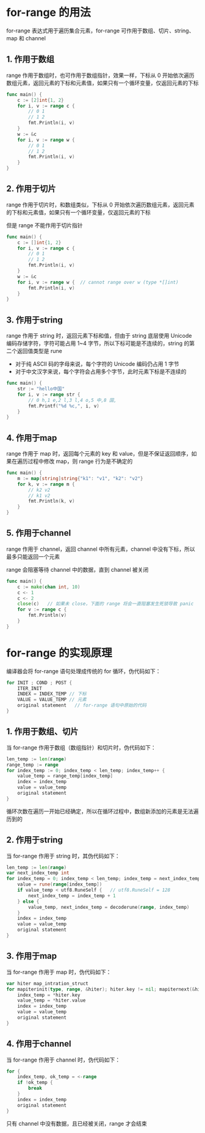# for-range 的用法

for-range 表达式用于遍历集合元素，for-range 可作用于数组、切片、string、map 和 channel

## 1. 作用于数组

range 作用于数组时，也可作用于数组指针，效果一样，下标从 0 开始依次遍历数组元素，返回元素的下标和元素值，如果只有一个循环变量，仅返回元素的下标

```go
func main() {
	c := [2]int{1, 2}
	for i, v := range c {
        // 0 1
        // 1 2
		fmt.Println(i, v)
	}
	w := &c
	for i, v := range w {
        // 0 1
        // 1 2
		fmt.Println(i, v)
	}
}
```

## 2. 作用于切片

range 作用于切片时，和数组类似，下标从 0 开始依次遍历数组元素，返回元素的下标和元素值，如果只有一个循环变量，仅返回元素的下标

但是 range 不能作用于切片指针

```go
func main() {
	c := []int{1, 2}
	for i, v := range c {
        // 0 1
        // 1 2
		fmt.Println(i, v)
	}
	w := &c
	for i, v := range w {  // cannot range over w (type *[]int)
		fmt.Println(i, v)
	}
}
```

## 3. 作用于string

range 作用于 string 时，返回元素下标和值，但由于 string 底层使用 Unicode 编码存储字符，字符可能占用 1~4 字节，所以下标可能是不连续的，string 的第二个返回值类型是 rune

- 对于纯 ASCII 码的字母来说，每个字符的 Unicode 编码仍占用 1 字节
- 对于中文汉字来说，每个字符会占用多个字节，此时元素下标是不连续的

```go
func main() {
	str := "hello中国"
	for i, v := range str {
        // 0 h,1 e,2 l,3 l,4 o,5 中,8 国,
		fmt.Printf("%d %c,", i, v)
	}
}
```

## 4. 作用于map

range 作用于 map 时，返回每个元素的 key 和 value，但是不保证返回顺序，如果在遍历过程中修改 map，则 range 行为是不确定的

```go
func main() {
	m := map[string]string{"k1": "v1", "k2": "v2"}
	for k, v := range m {
        // k2 v2
        // k1 v2
		fmt.Println(k, v)
	}
}
```

## 5. 作用于channel

range 作用于 channel，返回 channel 中所有元素，channel 中没有下标，所以最多只能返回一个元素

range 会阻塞等待 channel 中的数据，直到 channel 被关闭

```go
func main() {
	c := make(chan int, 10)
	c <- 1
	c <- 2
	close(c)   // 如果未 close，下面的 range 将会一直阻塞发生死锁导致 panic
	for v := range c {
		fmt.Println(v)
	}
}
```

# for-range 的实现原理

编译器会将 for-range 语句处理成传统的 for 循环，伪代码如下：

```go
for INIT ; COND ; POST {
    ITER_INIT
    INDEX = INDEX_TEMP // 下标
    VALUE = VALUE_TEMP // 元素
    original statement   // for-range 语句中原始的代码
}
```

## 1. 作用于数组、切片

当 for-range 作用于数组（数组指针）和切片时，伪代码如下：

```go
len_temp := len(range)
range_temp := range
for index_temp := 0; index_temp < len_temp; index_temp++ {
    value_temp = range_temp[index_temp]
    index = index_temp
    value = value_temp
    original statement
}
```

循环次数在遍历一开始已经确定，所以在循环过程中，数组新添加的元素是无法遍历到的

## 2. 作用于string

当 for-range 作用于 string 时，其伪代码如下：

```go
len_temp := len(range)
var next_index_temp int
for index_temp = 0; index_temp < len_temp; index_temp = next_index_temp {
    value = rune(range[index_temp])
    if value_temp < utf8.RuneSelf {   // utf8.RuneSelf = 128
        next_index_temp = index_temp + 1
    } else {
        value_temp, next_index_temp = decoderune(range, index_temp)
    }
    index = index_temp
    value = value_temp
    original statement
}
```

## 3. 作用于map

当 for-range 作用于 map 时，伪代码如下：

```go
var hiter map_intration_struct
for mapiterinit(type, range, &hiter); hiter.key != nil; mapiternext(&hiter) {
    index_temp = *hiter.key
    value_temp = *hiter.value
    index = index_temp
    value = value_temp
    original statement
}
```

## 4. 作用于channel

当 for-range 作用于 channel 时，伪代码如下：

```go
for {
    index_temp, ok_temp = <-range
    if !ok_temp {
        break
    }
    index = index_temp
    original statement
}
```

只有 channel 中没有数据，且已经被关闭，range 才会结束